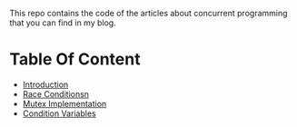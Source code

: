 This repo contains the code of the articles about concurrent programming that you can find in my blog.

# Table Of Content

* [Introduction](http://papermint-designs.com/dmo-blog/2021-01-concurrency--introduction)
* [Race Conditionsn](http://papermint-designs.com/dmo-blog/2021-02-concurrency--race-conditions)
* [Mutex Implementation](http://papermint-designs.com/dmo-blog/2021-02-concurrency--mutex-and-futex)
* [Condition Variables](ihttp://papermint-designs.com/dmo-blog/2021-02-concurrency--condition-variables)


